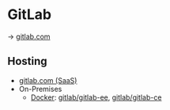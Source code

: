 # GitLab

→ [gitlab.com](https://about.gitlab.com/)

## Hosting

- [gitlab.com (SaaS)](https://gitlab.com/)
- On-Premises
  - [Docker](https://docs.gitlab.com/ee/install/docker.html): [gitlab/gitlab-ee](https://hub.docker.com/r/gitlab/gitlab-ee/), [gitlab/gitlab-ce](https://hub.docker.com/r/gitlab/gitlab-ce/)
